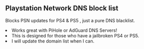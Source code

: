 ## Playstation Network DNS block list

<p> Blocks PSN updates for PS4 & PS5 , just a pure DNS blacklist. </p>

<li>
Works great with PiHole or AdGuard DNS Servers!
</li>
<li>
This is designed for those who have a jailbroken PS4 or PS5.
<li>
I will update the domain list when I can.
</li>
</li>
